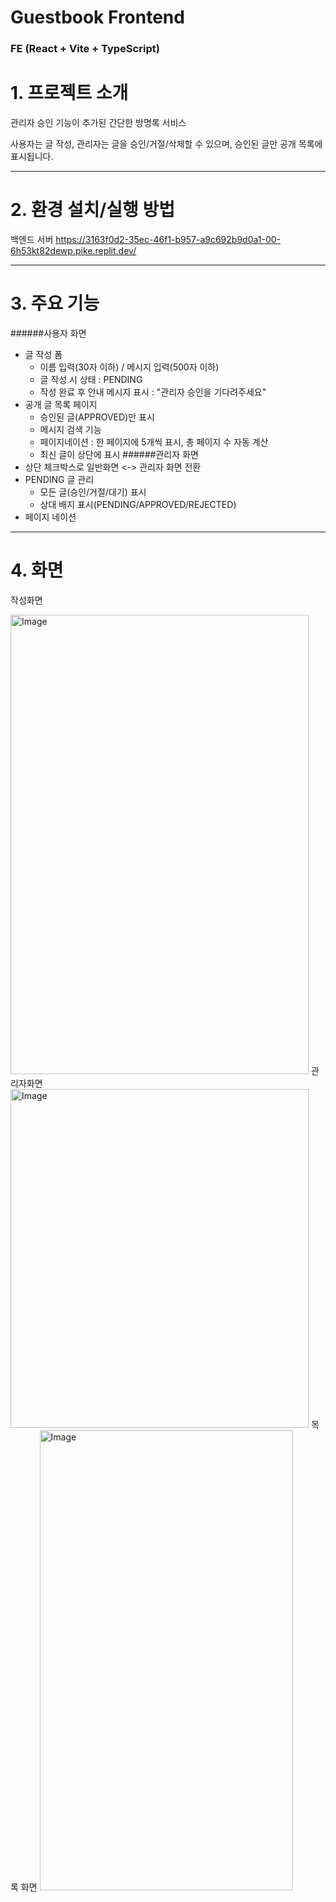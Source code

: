 # Guestbook Frontend

### **FE (React + Vite + TypeScript)**

# 1. 프로젝트 소개
관리자 승인 기능이 추가된 간단한 방명록 서비스

사용자는 글 작성, 관리자는 글을 승인/거절/삭제할 수 있으며, 승인된 글만 공개 목록에 표시됩니다.

---

# 2. 환경 설치/실행 방법
백엔드 서버
https://3163f0d2-35ec-46f1-b957-a9c692b9d0a1-00-6h53kt82dewp.pike.replit.dev/

---

# 3. 주요 기능
######사용자 화면
- 글 작성 폼
  - 이름 입력(30자 이하) / 메시지 입력(500자 이하)
  - 글 작성 시 상태 : PENDING
  - 작성 완료 후 안내 메시지 표시 : "관리자 승인을 기다려주세요"
- 공개 글 목록 페이지
  - 승인된 글(APPROVED)만 표시
  - 메시지 검색 기능
  - 페이지네이션 : 한 페이지에 5개씩 표시, 총 페이지 수 자동 계산
  - 최신 글이 상단에 표시
######관리자 화면
- 상단 체크박스로 일반화면 <-> 관리자 화면 전환
- PENDING 글 관리
  - 모든 글(승인/거절/대기) 표시
  - 상대 배지 표시(PENDING/APPROVED/REJECTED)
- 페이지 네이션

 ---

# 4. 화면
작성화면

<img width="477" height="735" alt="Image" src="https://github.com/user-attachments/assets/5d530fcb-99f2-4a92-90e4-c5adad16132b" />
관리자화면

<img width="477" height="542" alt="Image" src="https://github.com/user-attachments/assets/1689e35a-b6c0-447d-a300-f2375fb48c7e" />
목록 화면

<img width="405" height="736" alt="Image" src="https://github.com/user-attachments/assets/4e67f9b4-aa63-4e84-a407-9824ed1efe28" />
